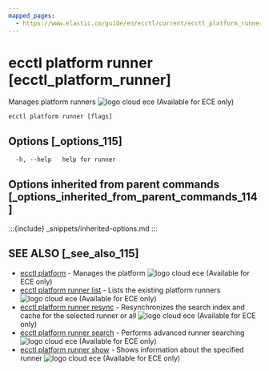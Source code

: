 ```yaml
---
mapped_pages:
  - https://www.elastic.co/guide/en/ecctl/current/ecctl_platform_runner.html
---
```


# ecctl platform runner [ecctl_platform_runner]

Manages platform runners ![logo cloud ece](https://doc-icons.s3.us-east-2.amazonaws.com/logo_cloud_ece.svg "Supported on {{ece}}") (Available for ECE only)

```
ecctl platform runner [flags]
```


## Options [_options_115]

```
  -h, --help   help for runner
```


## Options inherited from parent commands [_options_inherited_from_parent_commands_114]

:::{include} _snippets/inherited-options.md
:::


## SEE ALSO [_see_also_115]

* [ecctl platform](/reference/ecctl_platform.md)	 - Manages the platform ![logo cloud ece](https://doc-icons.s3.us-east-2.amazonaws.com/logo_cloud_ece.svg "Supported on {{ece}}") (Available for ECE only)
* [ecctl platform runner list](/reference/ecctl_platform_runner_list.md)	 - Lists the existing platform runners ![logo cloud ece](https://doc-icons.s3.us-east-2.amazonaws.com/logo_cloud_ece.svg "Supported on {{ece}}") (Available for ECE only)
* [ecctl platform runner resync](/reference/ecctl_platform_runner_resync.md)	 - Resynchronizes the search index and cache for the selected runner or all ![logo cloud ece](https://doc-icons.s3.us-east-2.amazonaws.com/logo_cloud_ece.svg "Supported on {{ece}}") (Available for ECE only)
* [ecctl platform runner search](/reference/ecctl_platform_runner_search.md)	 - Performs advanced runner searching ![logo cloud ece](https://doc-icons.s3.us-east-2.amazonaws.com/logo_cloud_ece.svg "Supported on {{ece}}") (Available for ECE only)
* [ecctl platform runner show](/reference/ecctl_platform_runner_show.md)	 - Shows information about the specified runner ![logo cloud ece](https://doc-icons.s3.us-east-2.amazonaws.com/logo_cloud_ece.svg "Supported on {{ece}}") (Available for ECE only)


